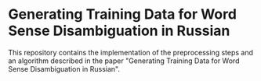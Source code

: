 # Generating Training Data for Word Sense Disambiguation in Russian
This repository contains the implementation of the preprocessing steps and an algorithm described in the paper "Generating Training Data for Word Sense Disambiguation in Russian".

